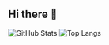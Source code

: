 ## Hi there 👋

![GitHub Stats](https://github-readme-stats.vercel.app/api?username=pponnuvel&theme=shadow_blue&show_icons=true&count_private=true&include_all_commits=true)
![Top Langs](https://github-readme-stats.vercel.app/api/top-langs/?username=pponnuvel&layout=compact&theme=shadow_green&count_private=true&include_all_commits=true)
            
